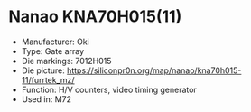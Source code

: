 # Nanao KNA70H015(11)

 * Manufacturer: Oki
 * Type: Gate array
 * Die markings: 7012H015
 * Die picture: https://siliconpr0n.org/map/nanao/kna70h015-11/furrtek_mz/
 * Function: H/V counters, video timing generator
 * Used in: M72

